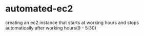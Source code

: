 # automated-ec2
creating an ec2 instance that starts at working hours and stops automatically after working hours(9 - 5:30)
